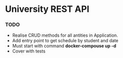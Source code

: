 
# University REST API

### TODO

* Realise CRUD methods for all antities in Application.
* Add entry point to get schedule by student and date
* Must start with command **docker-compouse up -d**
* Cover with tests

